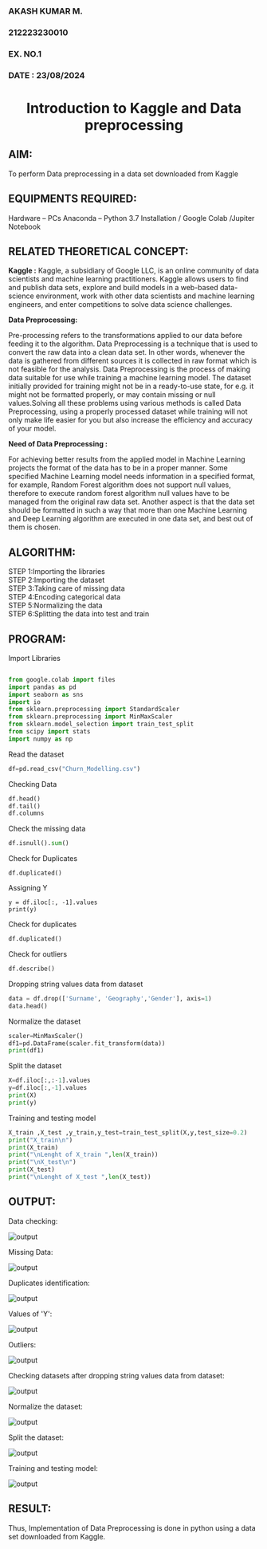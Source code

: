 <H3>AKASH KUMAR M.</H3>
<H3>212223230010</H3>
<H3>EX. NO.1</H3>
<H3>DATE : 23/08/2024</H3>
<H1 ALIGN =CENTER> Introduction to Kaggle and Data preprocessing</H1>

## AIM:

To perform Data preprocessing in a data set downloaded from Kaggle

## EQUIPMENTS REQUIRED:
Hardware – PCs
Anaconda – Python 3.7 Installation / Google Colab /Jupiter Notebook

## RELATED THEORETICAL CONCEPT:

**Kaggle :**
Kaggle, a subsidiary of Google LLC, is an online community of data scientists and machine learning practitioners. Kaggle allows users to find and publish data sets, explore and build models in a web-based data-science environment, work with other data scientists and machine learning engineers, and enter competitions to solve data science challenges.

**Data Preprocessing:**

Pre-processing refers to the transformations applied to our data before feeding it to the algorithm. Data Preprocessing is a technique that is used to convert the raw data into a clean data set. In other words, whenever the data is gathered from different sources it is collected in raw format which is not feasible for the analysis.
Data Preprocessing is the process of making data suitable for use while training a machine learning model. The dataset initially provided for training might not be in a ready-to-use state, for e.g. it might not be formatted properly, or may contain missing or null values.Solving all these problems using various methods is called Data Preprocessing, using a properly processed dataset while training will not only make life easier for you but also increase the efficiency and accuracy of your model.

**Need of Data Preprocessing :**

For achieving better results from the applied model in Machine Learning projects the format of the data has to be in a proper manner. Some specified Machine Learning model needs information in a specified format, for example, Random Forest algorithm does not support null values, therefore to execute random forest algorithm null values have to be managed from the original raw data set.
Another aspect is that the data set should be formatted in such a way that more than one Machine Learning and Deep Learning algorithm are executed in one data set, and best out of them is chosen.


## ALGORITHM:
STEP 1:Importing the libraries<BR>
STEP 2:Importing the dataset<BR>
STEP 3:Taking care of missing data<BR>
STEP 4:Encoding categorical data<BR>
STEP 5:Normalizing the data<BR>
STEP 6:Splitting the data into test and train<BR>

##  PROGRAM:
Import Libraries
```py

from google.colab import files
import pandas as pd
import seaborn as sns
import io
from sklearn.preprocessing import StandardScaler
from sklearn.preprocessing import MinMaxScaler
from sklearn.model_selection import train_test_split
from scipy import stats
import numpy as np
```
Read the dataset
```py
df=pd.read_csv("Churn_Modelling.csv")

```
Checking Data
```py
df.head()
df.tail()
df.columns
```
Check the missing data
```py
df.isnull().sum()
```

Check for Duplicates
```
df.duplicated()
```
Assigning Y
```
y = df.iloc[:, -1].values
print(y)
```
Check for duplicates
```py
df.duplicated()
```
Check for outliers
```py
df.describe()
```
Dropping string values data from dataset
```py
data = df.drop(['Surname', 'Geography','Gender'], axis=1)
data.head()
```
Normalize the dataset
```py
scaler=MinMaxScaler()
df1=pd.DataFrame(scaler.fit_transform(data))
print(df1)
```
Split the dataset
```py
X=df.iloc[:,:-1].values
y=df.iloc[:,-1].values
print(X)
print(y)
```
Training and testing model
```py
X_train ,X_test ,y_train,y_test=train_test_split(X,y,test_size=0.2)
print("X_train\n")
print(X_train)
print("\nLenght of X_train ",len(X_train))
print("\nX_test\n")
print(X_test)
print("\nLenght of X_test ",len(X_test))
```


## OUTPUT:
Data checking:

![output](1.png)

Missing Data:

![output](4.png)

Duplicates identification:

![output](6.png)


Values of 'Y':

![output](3.png)


Outliers:

![output](7.png)

Checking datasets after dropping string values data from dataset:

![output](8.png)

Normalize the dataset:

![output](9.png)

Split the dataset:

![output](10.png)

Training and testing model:

![output](11.png)


## RESULT:
Thus, Implementation of Data Preprocessing is done in python  using a data set downloaded from Kaggle.


